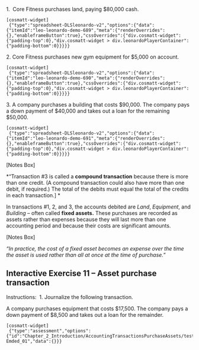 1.  Core Fitness purchases land, paying $80,000 cash.

```
[cosmatt-widget]
 {"type":"spreadsheet-DLSleonardo-v2","options":{"data":{"itemId":"leo-leonardo-demo-689","meta":{"renderOverrides":{},"enableframeButton":true},"cssOverrides":{"div.cosmatt-widget":{"padding-top":0},"div.cosmatt-widget > div.leonardoPlayerContainer":{"padding-bottom":0}}}}} 
```

2\. Core Fitness purchases new gym equipment for $5,000 on account.

```
[cosmatt-widget]
 {"type":"spreadsheet-DLSleonardo-v2","options":{"data":{"itemId":"leo-leonardo-demo-690","meta":{"renderOverrides":{},"enableframeButton":true},"cssOverrides":{"div.cosmatt-widget":{"padding-top":0},"div.cosmatt-widget > div.leonardoPlayerContainer":{"padding-bottom":0}}}}} 
```

3\. A company purchases a building that costs $90,000. The company pays a down payment of $40,000 and takes out a loan for the remaining $50,000.

```
[cosmatt-widget]
 {"type":"spreadsheet-DLSleonardo-v2","options":{"data":{"itemId":"leo-leonardo-demo-691","meta":{"renderOverrides":{},"enableframeButton":true},"cssOverrides":{"div.cosmatt-widget":{"padding-top":0},"div.cosmatt-widget > div.leonardoPlayerContainer":{"padding-bottom":0}}}}} 
```

\[Notes Box\]

*“Transaction \#3 is called a **compound transaction** because there is more than one credit. (A compound transaction could also have more than one debit, if required.) The total of the debits must equal the total of the credits in each transaction.\] *

In transactions \#1, 2, and 3, the accounts debited are *Land*, *Equipment*, and *Building* – often called **fixed assets.** These purchases are recorded as assets rather than expenses because they will last more than one accounting period and because their costs are significant amounts.

\[Notes Box\]

*“In practice, the cost of a fixed asset becomes an expense over the time the asset is used rather than all at once at the time of purchase.”*

## Interactive Exercise 11 – Asset purchase transaction

Instructions:  1. Journalize the following transaction.

A company purchases equipment that costs $17,500. The company pays a down payment of $8,500 and takes out a loan for the remainder.

```
[cosmatt-widget]
 {"type":"assessment","options":{"id":"Chapter_2_Introduction/AccountingTransactionsPurchaseAssets/test-Emded_01","data":{}}} 
```

